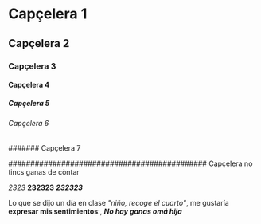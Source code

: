 # Capçelera 1

## Capçelera 2

### Capçelera 3

#### Capçelera 4

##### Capçelera 5

###### Capçelera 6

####### Capçelera 7

############################################# Capçelera no tincs ganas de còntar

*2323* **232323** ***232323***

Lo que se dijo un día en clase *"niño, recoge el cuarto"*, me gustaría **expresar mis sentimientos**:, ***No hay ganas omá hija***
